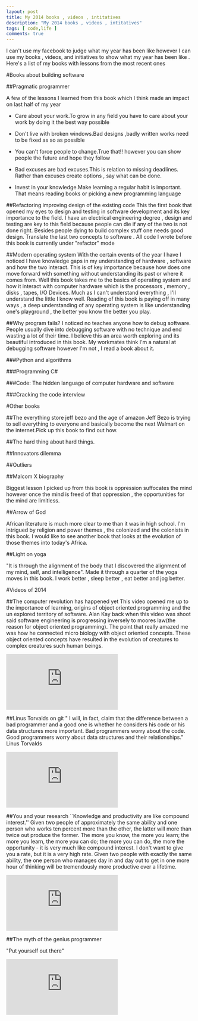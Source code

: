 ```yaml
---
layout: post
title: My 2014 books , videos , intitatives
description: "My 2014 books , videos , intitatives"
tags: [ code,life ]
comments: true
---
```





I can't use my facebook to judge what my year has been like however I can use my books , videos, and initiatives to show what my year has been like . 
Here's a list of my books with lessons from the most recent ones 

#Books about building software

##Pragmatic programmer

A few  of the lessons I learned from this book which I think made an impact on last half of my year

* Care about your work.To grow in any field you have to care about your work by  doing it the best way possible

* Don't live with broken windows.Bad designs ,badly written works need to be fixed as so as possible
* You can't force people to change.True that!! however you can show people the future and hope they follow

* Bad excuses are bad excuses.This is relation to missing deadlines. Rather than excuses  create options , say what can be done.

* Invest in your knowledge.Make learning a regular habit is important. That means reading books or picking a new programming language


##Refactoring improving design of the existing code
This the first book that opened my eyes to design and testing in software development and its key importance to the field. I have an electrical engineering degree , design and testing are key to this field because people can die if any of the two is not done right. Besides people dying to build complex stuff one needs good design. Translate the last two concepts to software . All code I wrote before this book is currently under "refactor" mode

##Modern operating system
With the certain events of the year I have I noticed I have knowledge gaps in my understanding of hardware , software and how the two interact. This is of key importance because how does one move forward with something without understanding its past or where it comes from. Well this book takes me to the basics of operating system and how it interact with computer hardware which is the processors , memory , disks , tapes, I/O Devices. Much  as I can't understand everything , I'll understand the little I know well. Reading of this book is paying off in many ways , a deep understanding of any operating system is like understanding one's playground , the better you know the better you play.


##Why program fails?
I noticed no teaches anyone how to debug software. People usually dive into debugging software with no technique and end wasting a lot of their time. I believe this an area worth exploring and its beautiful introduced in this book. My workmates think I'm a natural at debugging software however I'm  not , I read a book about it.

###Python and algorithms

###Programming C#

###Code: The hidden language of computer hardware and software

###Cracking the code interview

#Other books

##The everything store jeff bezo and the age of amazon
Jeff Bezo is trying to sell everything to everyone and basically become the next Walmart  on the internet.Pick up this book to find out how.

##The hard thing about hard things.

##Innovators dilemma

##Outliers

##Malcom X biography

Biggest lesson I picked up from this book is oppression suffocates the mind however once the mind is freed of that oppression , the opportunities for the mind are limitless.

##Arrow of God

African literature is much more clear to me than it was in high school.  I'm intrigued by religion and power themes  , the colonized and the colonists in this book. I would like to see another book that looks at the evolution of those themes into today's Africa.

##Light on yoga

"It is through the alignment of the body that I discovered the alignment of my mind, self, and intelligence".
Made it through a quarter of the yoga moves in this book. I work better , sleep better , eat better and jog better.

#Videos of 2014

##The computer revolution has happened yet
This video opened me up to the importance of learning, origins of object oriented programming and the un explored territory of software. Alan Kay back when this video was shoot said software engineering is progressing inversely to moores law(the reason for object oriented programming). The point that really amazed me was how he connected micro biology with object oriented concepts. These object oriented concepts  have resulted in the evolution of creatures to complex creatures such human beings.

<iframe src="https://www.youtube.com/embed/oKg1hTOQXoY" frameborder="0" > </iframe>

##Linus Torvalds on git
" I will, in fact, claim that the difference between a bad programmer and a good one is whether he considers his code or his data structures more important. Bad programmers worry about the code. Good programmers worry about data structures and their relationships." Linus Torvalds

<iframe src="https://www.youtube.com/embed/4XpnKHJAok8" frameborder="0" > </iframe>

##You and your research
``Knowledge and productivity are like compound interest.'' Given two people of approximately the same ability and one person who works ten percent more than the other, the latter will more than twice out produce the former. The more you know, the more you learn; the more you learn, the more you can do; the more you can do, the more the opportunity - it is very much like compound interest. I don't want to give you a rate, but it is a very high rate. Given two people with exactly the same ability, the one person who manages day in and day out to get in one more hour of thinking will be tremendously more productive over a lifetime.

<iframe src="https://www.youtube.com/embed/a1zDuOPkMSw" frameborder="0" > </iframe>

##The myth of the genius programmer

"Put yourself out there"

<iframe src="https://www.youtube.com/embed/0SARbwvhupQ" frameborder="0" > </iframe>



